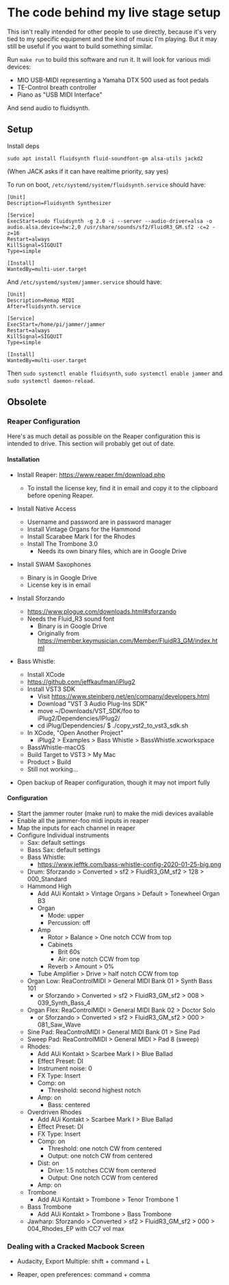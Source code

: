 # The code behind my live stage setup

This isn't really intended for other people to use directly, because it's very
tied to my specific equipment and the kind of music I'm playing.  But it may
still be useful if you want to build something similar.

Run `make run` to build this software and run it.  It will look for various
midi devices:

* MIO USB-MIDI representing a Yamaha DTX 500 used as foot pedals
* TE-Control breath controller
* Piano as "USB MIDI Interface"

And send audio to fluidsynth.

## Setup

Install deps

```
sudo apt install fluidsynth fluid-soundfont-gm alsa-utils jackd2
```

(When JACK asks if it can have realtime priority, say yes)

To run on boot, `/etc/systemd/system/fluidsynth.service` should have:

```
[Unit]
Description=Fluidsynth Synthesizer

[Service]
ExecStart=sudo fluidsynth -g 2.0 -i --server --audio-driver=alsa -o audio.alsa.device=hw:2,0 /usr/share/sounds/sf2/FluidR3_GM.sf2 -c=2 -z=16
Restart=always
KillSignal=SIGQUIT
Type=simple

[Install]
WantedBy=multi-user.target
```

And `/etc/systemd/system/jammer.service` should have:

```
[Unit]
Description=Remap MIDI
After=fluidsynth.service

[Service]
ExecStart=/home/pi/jammer/jammer
Restart=always
KillSignal=SIGQUIT
Type=simple

[Install]
WantedBy=multi-user.target
```

Then `sudo systemctl enable fluidsynth`,
`sudo systemctl enable jammer` and
`sudo systemctl daemon-reload`.

## Obsolete

### Reaper Configuration

Here's as much detail as possible on the Reaper configuration this is
intended to drive.  This section will probably get out of date.

#### Installation

* Install Reaper: https://www.reaper.fm/download.php
  * To install the license key, find it in email and copy it to the
    clipboard before opening Reaper.
* Install Native Access
  * Username and password are in password manager
  * Install Vintage Organs for the Hammond
  * Install Scarabee Mark I for the Rhodes
  * Install The Trombone 3.0
    * Needs its own binary files, which are in Google Drive
* Install SWAM Saxophones
  * Binary is in Google Drive
  * License key is in email
* Install Sforzando
  * https://www.plogue.com/downloads.html#sforzando
  * Needs the Fluid_R3 sound font
    * Binary is in Google Drive
    * Originally from
      https://member.keymusician.com/Member/FluidR3_GM/index.html
* Bass Whistle:
  * Install XCode
  * https://github.com/jeffkaufman/iPlug2
  * Install VST3 SDK
    * Visit https://www.steinberg.net/en/company/developers.html
    * Download "VST 3 Audio Plug-Ins SDK"
    * move ~/Downloads/VST_SDK/foo to iPlug2/Dependencies/IPlug2/
    * cd iPlug/Dependencies/
    $ ./copy_vst2_to_vst3_sdk.sh 
  * In XCode, "Open Another Project"
    * iPlug2 > Examples > Bass Whistle > BassWhistle.xcworkspace
  * BassWhistle-macOS
  * Build Target to VST3 > My Mac
  * Product > Build
  * Still not working...
     
* Open backup of Reaper configuration, though it may not import fully

#### Configuration

* Start the jammer router (make run) to make the midi devices
  available
* Enable all the jammer-foo midi inputs in reaper
* Map the inputs for each channel in reaper
* Configure Individual instruments
  * Sax: default settings
  * Bass Sax: default settings
  * Bass Whistle:
    * https://www.jefftk.com/bass-whistle-config-2020-01-25-big.png
  * Drum: Sforzando > Converted > sf2 > FluidR3_GM_sf2 > 128 > 000_Standard
  * Hammond High
    * Add AUi Kontakt > Vintage Organs > Default > Tonewheel Organ B3
    * Organ
      * Mode: upper
      * Percussion: off
    * Amp
      * Rotor > Balance > One notch CCW from top
      * Cabinets
        * Brit 60s
        * Air: one notch CCW from top
      * Reverb > Amount > 0%
    * Tube Amplifier > Drive > half notch CCW from top
  * Organ Low: ReaControlMIDI > General MIDI Bank 01 > Synth Bass 101
    * or Sforzando > Converted > sf2 > FluidR3_GM_sf2 > 008 > 039_Synth_Bass_4
  * Organ Flex: ReaControlMIDI > General MIDI Bank 02 > Doctor Solo
    * or Sforzando > Converted > sf2 > FluidR3_GM_sf2 > 000 > 081_Saw_Wave
  * Sine Pad: ReaControlMIDI > General MIDI Bank 01 > Sine Pad
  * Sweep Pad: ReaControlMIDI > General MIDI > Pad 8 (sweep)
  * Rhodes:
    * Add AUi Kontakt > Scarbee Mark I > Blue Ballad
    * Effect Preset: DI
    * Instrument noise: 0
    * FX Type: Insert
    * Comp: on
      * Threshold: second highest notch
    * Amp: on
      * Bass: centered
  * Overdriven Rhodes
    * Add AUi Kontakt > Scarbee Mark I > Blue Ballad
    * Effect Preset: DI
    * FX Type: Insert
    * Comp: on
      * Threshold: one notch CW from centered
      * Output: one notch CW from centered
    * Dist: on
      * Drive: 1.5 notches CCW from centered
      * Output: One notch CCW from centered
    * Amp: on
  * Trombone
    * Add AUi Kontakt > Trombone > Tenor Trombone 1
  * Bass Trombone
    * Add AUi Kontakt > Trombone > Bass Trombone
  * Jawharp: Sforzando > Converted > sf2 > FluidR3_GM_sf2 > 000 > 004_Rhodes_EP with CC7 vol max


### Dealing with a Cracked Macbook Screen

* Audacity, Export Multiple: shift + command + L

* Reaper, open preferences: command + comma


 
